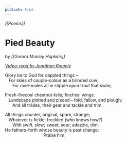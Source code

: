 ```yaml
---
publish: true
---
```

*[[Poems]]*

# Pied Beauty
*by [[Gerard Manley Hopkins]]*

*[Video: read by Jonathan Roumie](https://youtu.be/Kn-2GABXeiw)*

Glory be to God for dappled things –  
   For skies of couple-colour as a brinded cow;  
      For rose-moles all in stipple upon trout that swim;  

Fresh-firecoal chestnut-falls; finches’ wings;  
   Landscape plotted and pieced – fold, fallow, and plough;  
      And áll trádes, their gear and tackle and trim.  

All things counter, original, spare, strange;  
   Whatever is fickle, freckled (who knows how?)  
      With swift, slow; sweet, sour; adazzle, dim;  
He fathers-forth whose beauty is past change:  
                                Praise him.